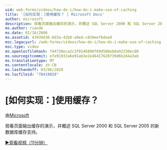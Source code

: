```yaml
---
uid: web-forms/videos/how-do-i/how-do-i-make-use-of-caching
title: '[如何实现：]使用缓存？ | Microsoft Docs'
author: microsoft
description: 观看页面输出缓存的演示，并概述 SQL Server 2000 和 SQL Server 2005 的新数据库缓存支持。
ms.author: riande
ms.date: 01/16/2006
ms.assetid: 43939d36-0d3a-42b0-a9ed-c839eef6daa9
msc.legacyurl: /web-forms/videos/how-do-i/how-do-i-make-use-of-caching
msc.type: video
ms.openlocfilehash: f44738eca2c3f0146890f69d560eb0a92230ec00
ms.sourcegitcommit: e7e91932a6e91a63e2e46417626f39d6b244a3ab
ms.translationtype: MT
ms.contentlocale: zh-CN
ms.lasthandoff: 03/06/2020
ms.locfileid: "78419828"
---
```

# <a name="how-do-i-make-use-of-caching"></a>[如何实现：]使用缓存？

由[Microsoft](https://github.com/microsoft)

观看页面输出缓存的演示，并概述 SQL Server 2000 和 SQL Server 2005 的新数据库缓存支持。

[&#9654;观看视频（11分钟）](https://channel9.msdn.com/Blogs/ASP-NET-Site-Videos/how-do-i-make-use-of-caching)
